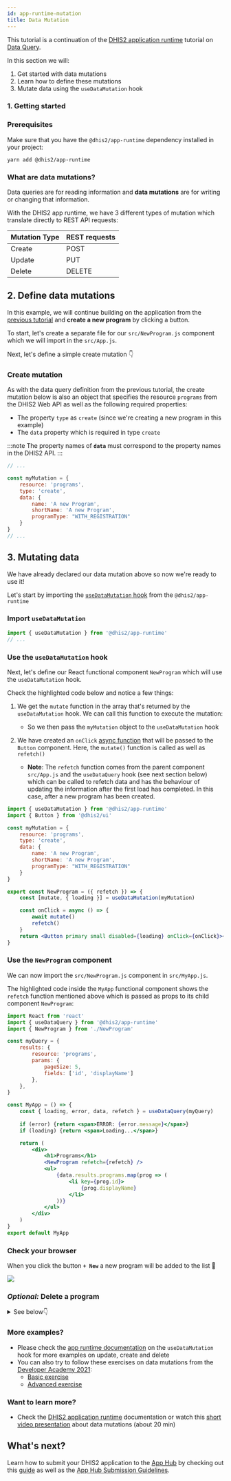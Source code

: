 ```yaml
---
id: app-runtime-mutation
title: Data Mutation  
---
```


This tutorial is a continuation of the [DHIS2 application runtime](https://runtime.dhis2.nu/#/getting-started) tutorial on [Data Query](/docs/tutorials/app-runtime-query).  
 
In this section we will:

1. Get started with data mutations 
2. Learn how to define these mutations
2. Mutate data using the `useDataMutation` hook


### 1. Getting started

### Prerequisites 

Make sure that you have the `@dhis2/app-runtime` dependency installed in your project:

```shell
yarn add @dhis2/app-runtime
```

### What are data mutations? 

Data queries are for reading information and **data mutations** are for writing or changing that information. 

With the DHIS2 app runtime, we have 3 different types of mutation which translate directly to REST API requests:

| Mutation Type | REST requests|
| ------------- |------------- | 
| Create        | POST         | 
| Update        | PUT          |   
| Delete        | DELETE       |    


## 2. Define data mutations 

In this example, we will continue building on the application from the [previous tutorial](/docs/tutorials/app-runtime-query) and **create a new program** by clicking a button. 

To start, let's create a separate file for our `src/NewProgram.js` component which we will import in the `src/App.js`. 

Next, let's define a simple create mutation 👇  

### Create mutation

As with the data query definition from the previous tutorial, the create mutation below is also an object that specifies the resource `programs` from the DHIS2 Web API as well as the following required properties: 

* The property `type` as `create` (since we're creating a new program in this example)
* The `data` property which is required in type `create` 

:::note 
The property names of **`data`** must correspond to the property names in the DHIS2 API.
::: 

```jsx title="src/NewProgram.js"
// ...

const myMutation = {
    resource: 'programs',
    type: 'create',
    data: {
        name: 'A new Program',
        shortName: 'A new Program',
        programType: "WITH_REGISTRATION"
    }
}
// ...
```

## 3. Mutating data 

We have already declared our data mutation above so now we're ready to use it! 

Let's start by importing the [`useDataMutation` hook](https://runtime.dhis2.nu/#/hooks/useDataMutation) from the `@dhis2/app-runtime`  

### Import `useDataMutation` 

```jsx title="src/NewProgram.js"
import { useDataMutation } from '@dhis2/app-runtime'
// ...

```

### Use the `useDataMutation` hook

Next, let's define our React functional component `NewProgram` which will use the `useDataMutation` hook. 

Check the highlighted code below and notice a few things: 

1. We get the `mutate` function in the array that's returned by the `useDataMutation` hook. We can call this function to execute the mutation: 
    - So we then pass the `myMutation` object to the `useDataMutation` hook 
2. We have created an `onClick` [async function](https://developer.mozilla.org/en-US/docs/Web/JavaScript/Reference/Statements/async_function) that will be passed to the `Button` component. Here, the `mutate()` function is called as well as `refetch()`

    - **Note**: The `refetch` function comes from the parent component `src/App.js` and the `useDataQuery` hook (see next section below) which can be called to refetch data and has the behaviour of updating the information after the first load has completed. In this case, after a new program has been created. 

```jsx {15-19} title="src/NewProgram.js"
import { useDataMutation } from '@dhis2/app-runtime'
import { Button } from '@dhis2/ui'

const myMutation = {
    resource: 'programs',
    type: 'create',
    data: {
        name: 'A new Program',
        shortName: 'A new Program',
        programType: "WITH_REGISTRATION"
    }
}

export const NewProgram = ({ refetch }) => {
    const [mutate, { loading }] = useDataMutation(myMutation)

    const onClick = async () => {
        await mutate()
        refetch()
    }
    return <Button primary small disabled={loading} onClick={onClick}>+ New</Button>
}
```

### Use the `NewProgram` component

We can now import the `src/NewProgram.js` component in `src/MyApp.js`. 

The highlighted code inside the `MyApp` functional component shows the `refetch` function mentioned above which is passed as props to its child component `NewProgram`:

```jsx {3,16,24} title="src/App.js"
import React from 'react'
import { useDataQuery } from '@dhis2/app-runtime'
import { NewProgram } from './NewProgram'

const myQuery = {
    results: {
        resource: 'programs',
        params: {
            pageSize: 5,
            fields: ['id', 'displayName']
        },
    },
}

const MyApp = () => {
    const { loading, error, data, refetch } = useDataQuery(myQuery)
    
    if (error) {return <span>ERROR: {error.message}</span>}
    if (loading) {return <span>Loading...</span>}

    return (
        <div>
            <h1>Programs</h1>
            <NewProgram refetch={refetch} />
            <ul>
                {data.results.programs.map(prog => (
                    <li key={prog.id}>
                        {prog.displayName} 
                    </li>
                ))}
            </ul>  
        </div>
    )
}
export default MyApp
```

### Check your browser 

When you click the button **`+ New`** a new program will be added to the list 👏

![](./assets/app-runtime-mutation-create.png)

###  _Optional:_ Delete a program

<details>

<summary>See below👇</summary>
&nbsp;
<p>If you want to delete a program, you can create the following component:</p>

```jsx title="src/DeleteProgram.js"
import { useDataMutation } from '@dhis2/app-runtime'
import { Button } from '@dhis2/ui'

const deleteMutation = {
    resource: 'programs',
    type: 'delete',
    id: ({ id }) => id
}

export const DeleteProgram = ({ id, refetch }) => {
    const [mutate, { loading }] = useDataMutation(deleteMutation)

    const onClick = () => {
        mutate({ id }).then(refetch)
    }

    return (
        <>
            <Button small destructive disabled={loading} onClick={onClick}>
                Delete
            </Button>
        </>
    )
}
```

Then add it to your application: 

```jsx {2,9} title="src/App.js"
// ...
import { DeleteProgram } from './DeleteProgram'

// ...
<ul>
    {data.results.programs.map(prog => (
        <li key={prog.id}>
            {prog.displayName} 
            <DeleteProgram id={prog.id} refetch={refetch}>Delete</DeleteProgram>
        </li>
    ))}
</ul>
// ...

```

![](./assets/app-runtime-mutation-delete.png)

</details>

### More examples? 

* Please check the [app runtime documentation](https://runtime.dhis2.nu/#/hooks/useDataMutation?id=example) on the `useDataMutation` hook for more examples on update, create and delete 
* You can also try to follow these exercises on data mutations from the [Developer Academy 2021](/events/academy-workshops-2021):
  - [Basic exercise](https://github.com/dhis2/academy-web-app-dev-2021/tree/main/workshop-1/04-app-runtime/mutations)  
  - [Advanced exercise](https://github.com/dhis2/academy-web-app-dev-2021/tree/main/workshop-2/01-advanced-app-runtime/exercises) 

### Want to learn more?  

* Check the [DHIS2 application runtime](https://runtime.dhis2.nu/#/) documentation or watch this [short video presentation](https://youtu.be/dnagTunwHls?list=PLo6Seh-066Rze0f3zo-mIRRueKdhw4Vnm) about data mutations (about 20 min)

## What's next? 

Learn how to submit your DHIS2 application to the [App Hub](https://apps.dhis2.org/) by checking out this 
[guide](/docs/guides/submit-apphub) as well as the [App Hub Submission Guidelines](/docs/guides/apphub-guidelines).